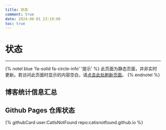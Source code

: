 ```yaml
---
title: 状态
comment: true
date: 2024-06-01 23:19:08
toc: true
---
```


# 状态

------

{% notel blue 'fa-solid fa-circle-info' '提示' %}
此页面为静态页面，并非实时更新。若访问此页面时显示的内容空白，请<a href="javascript:location.reload()">点击此处刷新页面</a>。
{% endnotel %}

## 博客统计信息汇总

<div id="posts-calendar" class="js-pjax"></div>

<div id="posts-chart" class="js-pjax"></div>

<!-- "data-length" = how many tags to show, default 10 -->
<div id="tags-chart" data-length="8" class="js-pjax"></div>

<div id="categories-chart" class="js-pjax"></div>

## Github Pages 仓库状态

{% githubCard user:CatIsNotFound repo:catisnotfound.github.io %}